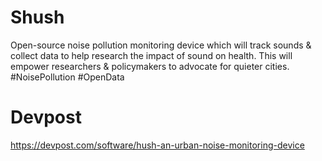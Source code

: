 # Shush
Open-source noise pollution monitoring device which will track sounds & collect data to help research the impact of sound on health. This will empower researchers & policymakers to advocate for quieter cities. #NoisePollution #OpenData

# Devpost

https://devpost.com/software/hush-an-urban-noise-monitoring-device

